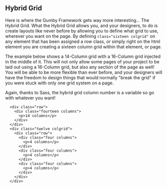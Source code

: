 ## Hybrid Grid
Here is where the Gumby Framework gets way more interesting... The Hybrid Grid. What the Hybrid Grid allows you, and your designers, to do is create layouts like never before by allowing you to define what grid to use, wherever you want on the page. By defining `class="sixteen colgrid"` on any element that has been assigned a row class, or simply right on the html element you are creating a sixteen column grid within that element, or page.

The example below shows a 14-Column grid with a 16-Column grid injected in the middle of it. This will not only allow some pages of your project to be laid out using a 16-Column grid, but also any section of the page as well! You will be able to be more flexible than ever before, and your designers will have the freedom to design things that would normally "break the grid" if you were stuck with only one grid system on a page.

Again, thanks to Sass, the hybrid grid column number is a variable so go with whatever you want!

```
  <div class="row">
    <div class="fourteen columns">
      <p>14 columns</p>
    </div>
  </div>
  <div class="twelve colgrid">
    <div class="row">
      <div class="four columns">
        <p>4 columns</p>
      </div>
      <div class="four columns">
        <p>4 columns</p>
      </div>
      <div class="four columns">
        <p>4 columns</p>
      </div>
    </div>
  </div>
```